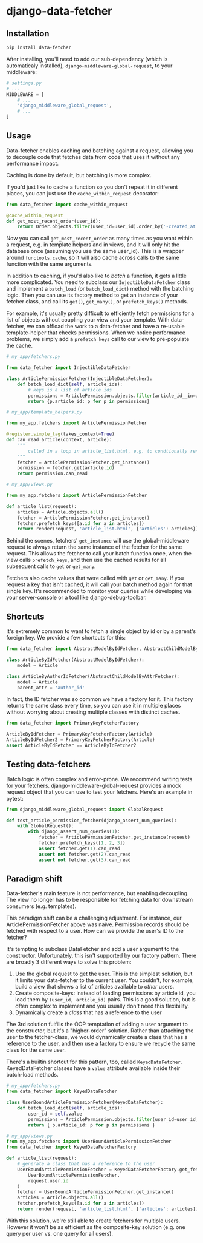 # django-data-fetcher

## Installation

```bash
pip install data-fetcher
```

After installing, you'll need to add our sub-dependency (which is automaticaly installed), `django-middleware-global-request`, to your middleware:


```python
# settings.py 
# ...
MIDDLEWARE = [
    # ...
    'django_middleware_global_request',
    # ...
]


```

## Usage

Data-fetcher enables caching and batching against a request, allowing you to decouple code that fetches data from code that uses it without any performance impact.

Caching is done by default, but batching is more complex. 

If you'd just like to cache a function so you don't repeat it in different places, you can just use the `cache_within_request` decorator:

```python
from data_fetcher import cache_within_request

@cache_within_request
def get_most_recent_order(user_id):
    return Order.objects.filter(user_id=user_id).order_by('-created_at').first()
```

Now you can call `get_most_recent_order` as many times as you want within a request, e.g. in template helpers and in views, and it will only hit the database once (assuming you use the same user_id). This is a wrapper around `functools.cache`, so it will also cache across calls to the same function with the same arguments.

In addition to caching, if you'd also like to _batch_ a function, it gets a little more complicated. You need to subclass our `InjectibleDataFetcher` class and implement a `batch_load` (or `batch_load_dict`) method with the batching logic. Then you can use its factory method to get an instance of your fetcher class, and call its `get()`, `get_many()`, or `prefetch_keys()` methods. 

For example, it's usually pretty difficult to efficiently fetch permissions for a list of objects without coupling your view and your template. With data-fetcher, we can offload the work to a data-fetcher and have a re-usable template-helper that checks permissions. When we notice performance problems, we simply add a `prefetch_keys` call to our view to pre-populate the cache. 

```python
# my_app/fetchers.py

from data_fetcher import InjectibleDataFetcher

class ArticlePermissionFetcher(InjectibleDataFetcher):
    def batch_load_dict(self, article_ids):
        # keys is a list of article ids
        permissions = ArticlePermission.objects.filter(article_id__in=article_ids)
        return {p.article_id: p for p in permissions}

# my_app/template_helpers.py

from my_app.fetchers import ArticlePermissionFetcher

@register.simple_tag(takes_context=True)
def can_read_article(context, article):
    """
        called in a loop in article_list.html, e.g. to condtionally render a link
    """
    fetcher = ArticlePermissionFetcher.get_instance()
    permission = fetcher.get(article.id)
    return permission.can_read

# my_app/views.py

from my_app.fetchers import ArticlePermissionFetcher

def article_list(request):
    articles = Article.objects.all()
    fetcher = ArticlePermissionFetcher.get_instance()
    fetcher.prefetch_keys([a.id for a in articles])
    return render(request, 'article_list.html', {'articles': articles})

```  

Behind the scenes, fetchers' `get_instance` will use the global-middleware request to always return the same instance of the fetcher for the same request. This allows the fetcher to call your batch function once, when the view calls `prefetch_keys`, and then use the cached results for all subsequent calls to `get` or `get_many`. 

Fetchers also cache values that were called with `get` or `get_many`. If you request a key that isn't cached, it will call your batch method again for that single key. It's recommended to monitor your queries while developing via your server-console or a tool like django-debug-toolbar. 

## Shortcuts 

It's extremely common to want to fetch a single object by id or by a parent's foreign key. We provide a few shortcuts for this:

```python
from data_fetcher import AbstractModelByIdFetcher, AbstractChildModelByAttrFetcher

class ArticleByIdFetcher(AbstractModelByIdFetcher):
    model = Article

class ArticleByAuthorIdFetcher(AbstractChildModelByAttrFetcher):
    model = Article
    parent_attr = 'author_id'

```

In fact, the ID fetcher was so common we have a factory for it. This factory returns the same class every time, so you can use it in multiple places without worrying about creating multiple classes with distinct caches. 

```python
from data_fetcher import PrimaryKeyFetcherFactory

ArticleByIdFetcher = PrimaryKeyFetcherFactory(Article)
ArticleByIdFetcher2 = PrimaryKeyFetcherFactory(Article)
assert ArticleByIdFetcher == ArticleByIdFetcher2
```


## Testing data-fetchers

Batch logic is often complex and error-prone. We recommend writing tests for your fetchers. django-middleware-global-request provides a mock request object that you can use to test your fetchers. Here's an example in pytest:

```python
from django_middleware_global_request import GlobalRequest

def test_article_permission_fetcher(django_assert_num_queries):
    with GlobalRequest():
        with django_assert_num_queries(1):
            fetcher = ArticlePermissionFetcher.get_instance(request)
            fetcher.prefetch_keys([1, 2, 3])
            assert fetcher.get(1).can_read
            assert not fetcher.get(2).can_read
            assert not fetcher.get(3).can_read

```


## Paradigm shift

Data-fetcher's main feature is not performance, but enabling decoupling. The view no longer has to be responsible for fetching data for downstream consumers (e.g. templates).

This paradigm shift can be a challenging adjustment. For instance, our ArticlePermissionFetcher above was naïve. Permission records should be fetched with respect to a user. How can we provide the user's ID to the fetcher? 

It's tempting to subclass DataFetcher and add a user argument to the constructor. Unfortunately, this isn't supported by our factory pattern. There are broadly 3 different ways to solve this problem:

1. Use the global request to get the user. This is the simplest solution, but it limits your data-fetcher to the current user. You couldn't, for example, build a view that shows a list of articles available to _other_ users. 
2. Create composite-keys: instead of loading permissions by article id, you load them by `(user_id, article_id)` pairs. This is a good solution, but is often complex to implement and you usually don't need this flexibility. 
3. Dynamically create a _class_ that has a reference to the user

The 3rd solution fulfills the OOP temptation of adding a user argument to the constructor, but it's a "higher-order" solution. Rather than attaching the user to the fetcher-class, we would dynamically create a class that has a reference to the user, and then use a factory to ensure we recycle the same class for the same user. 

There's a builtin shortcut for this pattern, too, called `KeyedDataFetcher`. KeyedDataFetcher classes have a `value` attribute available inside their batch-load methods. 


```python
# my_app/fetchers.py
from data_fetcher import KeyedDataFetcher

class UserBoundArticlePermissionFetcher(KeyedDataFetcher):
    def batch_load_dict(self, article_ids):
        user_id = self.value
        permissions = ArticlePermission.objects.filter(user_id=user_id, article_id__in=article_ids)
        return { p.article_id: p for p in permissions }

# my_app/views.py
from my_app.fetchers import UserBoundArticlePermissionFetcher
from data_fetcher import KeyedDataFetcherFactory

def article_list(request):
    # generate a class that has a reference to the user
    UserBoundArticlePermissionFetcher = KeyedDataFetcherFactory.get_fetcher_by_key(
        UserBoundArticlePermissionFetcher, 
        request.user.id
    )
    fetcher = UserBoundArticlePermissionFetcher.get_instance()
    articles = Article.objects.all()
    fetcher.prefetch_keys([a.id for a in articles])
    return render(request, 'article_list.html', {'articles': articles})

```

With this solution, we're still able to create fetchers for multiple users. However it won't be as efficient as the composite-key solution (e.g. one query per user vs. one query for all users).

